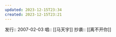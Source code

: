 ```yaml
---
updated: 2023-12-15T23:34
created: 2023-12-15T23:21
---
```

发行:: 2007-02-03
唱:: [[马天宇]]
抄袭:: [[离不开你]]